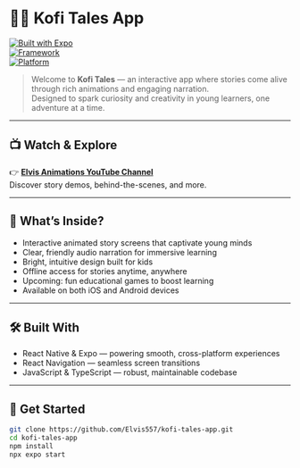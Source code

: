 # 📖✨ Kofi Tales App

[![Built with Expo](https://img.shields.io/badge/Built%20with-Expo-1f2024?logo=expo&logoColor=white&style=flat-square)](https://expo.dev/)  
[![Framework](https://img.shields.io/badge/Framework-React%20Native-61dafb?logo=react&logoColor=white&style=flat-square)](https://reactnative.dev/)  
[![Platform](https://img.shields.io/badge/Platform-iOS%20%7C%20Android-blue?style=flat-square)](#)

> Welcome to **Kofi Tales** — an interactive app where stories come alive through rich animations and engaging narration.  
> Designed to spark curiosity and creativity in young learners, one adventure at a time.

---

## 📺 Watch & Explore

👉 [**Elvis Animations YouTube Channel**](https://www.youtube.com/@elvisanimations)  
Discover story demos, behind-the-scenes, and more.

---

## 🌟 What’s Inside?

- Interactive animated story screens that captivate young minds  
- Clear, friendly audio narration for immersive learning  
- Bright, intuitive design built for kids  
- Offline access for stories anytime, anywhere  
- Upcoming: fun educational games to boost learning  
- Available on both iOS and Android devices

---

## 🛠️ Built With

- React Native & Expo — powering smooth, cross-platform experiences  
- React Navigation — seamless screen transitions  
- JavaScript & TypeScript — robust, maintainable codebase

---

## 🚀 Get Started

```bash
git clone https://github.com/Elvis557/kofi-tales-app.git
cd kofi-tales-app
npm install
npx expo start
